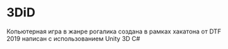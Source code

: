# 3DiD

Копьютерная игра в жанре рогалика создана в рамках хакатона от DTF 2019 написан с использованием Unity 3D C#
